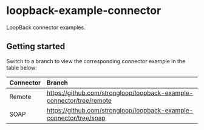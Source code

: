 # loopback-example-connector

LoopBack connector examples.

## Getting started

Switch to a branch to view the corresponding connector example in the table
below:

Connector|Branch
:--|:--
Remote|https://github.com/strongloop/loopback-example-connector/tree/remote
SOAP|https://github.com/strongloop/loopback-example-connector/tree/soap
